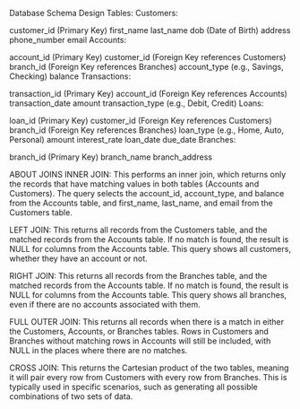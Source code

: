 Database Schema Design
Tables:
Customers:

customer_id (Primary Key)
first_name
last_name
dob (Date of Birth)
address
phone_number
email
Accounts:

account_id (Primary Key)
customer_id (Foreign Key references Customers)
branch_id (Foreign Key references Branches)
account_type (e.g., Savings, Checking)
balance
Transactions:

transaction_id (Primary Key)
account_id (Foreign Key references Accounts)
transaction_date
amount
transaction_type (e.g., Debit, Credit)
Loans:

loan_id (Primary Key)
customer_id (Foreign Key references Customers)
branch_id (Foreign Key references Branches)
loan_type (e.g., Home, Auto, Personal)
amount
interest_rate
loan_date
due_date
Branches:

branch_id (Primary Key)
branch_name
branch_address

ABOUT JOINS 
INNER JOIN: This performs an inner join, which returns only the records that have matching values in both tables (Accounts and Customers).
The query selects the account_id, account_type, and balance from the Accounts table, and first_name, last_name, and email from the Customers table. 

LEFT JOIN: This returns all records from the Customers table, and the matched records from the Accounts table. If no match is found, the result is NULL for columns from the Accounts table.
This query shows all customers, whether they have an account or not.

RIGHT JOIN: This returns all records from the Branches table, and the matched records from the Accounts table. If no match is found, the result is NULL for columns from the Accounts table.
This query shows all branches, even if there are no accounts associated with them.

FULL OUTER JOIN: This returns all records when there is a match in either the Customers, Accounts, or Branches tables. Rows in Customers and Branches without matching rows in Accounts will still be included, with NULL in the places where there are no matches.

CROSS JOIN: This returns the Cartesian product of the two tables, meaning it will pair every row from Customers with every row from Branches. This is typically used in specific scenarios, such as generating all possible combinations of two sets of data.
